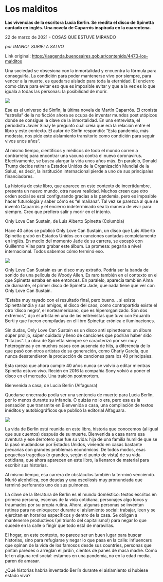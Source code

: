 # Los malditos

**Las vivencias de la escritora Lucia Berlin. Se reedita el disco de Spinetta cantado en inglés. Una novela de Caparrós inspirada en la cuarentena.**

22 de marzo de 2021 - COSAS QUE ESTUVE MIRANDO

_por IMANOL SUBIELA SALVO_

Link original: https://laagenda.buenosaires.gob.ar/contenido/4473-los-malditos



Una sociedad se obsesiona con la inmortalidad y encuentra la fórmula para conseguirla. La condición para poder mantenerse vivo por siempre, para vencer a la muerte, es quedarse aislado para toda la eternidad. El encierro como clave para evitar eso que es imposible evitar y que a la vez es lo que iguala a todas las personas: la posibilidad de morir.




![](https://cdn.flowlikemusic.com/files/images/42492/a0f476f9-7fe8-42df-be2d-1fa649c4af1a.jpeg)




Ese es el universo de Sinfín, la última novela de Martín Caparrós. El cronista “estrella” de la no ficción ahora se ocupa de inventar mundos post utópicos donde se consigue la clave de la inmortalidad. En una entrevista, el periodista Javier Sinay le preguntó cuál creía que era la relación entre el libro y este contexto. El autor de Sinfín respondió: “Esta pandemia, más modesta, nos pide este aislamiento transitorio como condición para seguir vivos unos años”.




Al mismo tiempo, científicos y médicos de todo el mundo corren a contrarreloj para encontrar una vacuna contra el nuevo coronavirus. Efectivamente, se busca alargar la vida unos años más. En paralelo, Donald Trump decide retirar a Estados Unidos de la Organización Mundial de la Salud, es decir, la institución internacional pierde a uno de sus principales financiadores.




La historia de este libro, que aparece en este contexto de incertidumbre, presenta un nuevo mundo, otra nueva realidad. Muchos creen que otro orden social se está configurando gracias a la pandemia, pero es imposible hacer futurología y saber cómo es “el mañana”. Tal vez se parezca al que se inventó Caparrós y el encierro indeterminado sea la manera de vivir para siempre. Creo que prefiero salir y morir en el intento.




Only Love Can Sustain, de Luis Alberto Spinetta (Columbia)




Hace 40 años se publicó Only Love Can Sustain, un disco que Luis Alberto Spinetta grabó en Estados Unidos con canciones cantadas completamente en inglés. En medio del momento Jade de su carrera, se escapó con Guillermo Vilas para grabar este álbum. La promesa: pegarla a nivel internacional. Todos sabemos cómo terminó eso.




![](https://cdn.flowlikemusic.com/files/images/42493/9de15287-2146-4805-8381-c67a7feb1eb6.jpeg)




Only Love Can Sustain es un disco muy extraño. Podría ser la banda de sonido de una película de Woody Allen. Es raro también en el contexto en el que Spinetta estaba en ese entonces. En paralelo, aparecía también Alma de diamante, el primer disco de Spinetta Jade, que nada tiene que ver con Only Love Can Sustain.




“Estaba muy rayado con el resultado final, pero bueno… si existe Spinettalandia y sus amigos, el disco del caos, como contrapartida existe el otro ‘disco negro’, el norteamericano, que es hiperorganizado. Son dos extremos”, dijo el artista en una de las entrevistas que tuvo con Eduardo Berti y que fueron compiladas en el libro Spinetta: crónica e iluminaciones.




Sin dudas, Only Love Can Sustain es un disco anti spinetteano: un álbum súper prolijo, súper cuidado y lleno de canciones que podrían haber sido “hitazos”. La obra de Spinetta siempre se caracterizó por ser muy heterogénea y en muchos casos con ausencia de hits, a diferencia de lo que pasó con otros artistas de su generación, como Charly García, que nunca desatendieron la producción de canciones para los 40 principales.




Esta rareza que ahora cumple 40 años nunca se volvió a editar mientras Spinetta estuvo vivo. Recién en 2016 la compañía Sony volvió a poner el disco en el mercado. Una traición postmortem.




Bienvenida a casa, de Lucia Berlin (Alfaguara)




Quedarse encerrado podía ser una sentencia de muerte para Lucia Berlin, por lo menos durante su infancia. O quizás no lo era, pero esa es la sensación que transmite en Bienvenida a casa, una compilación de textos inéditos y autobiográficos que publicó la editorial Alfaguara.




![](https://cdn.flowlikemusic.com/files/images/42494/0e410014-06fc-4591-a7cb-5a338d6c845c.jpeg)




La vida de Berlin está reunida en este libro, historia que conocemos (al igual que sus cuentos) después de su muerte. Bienvenida a casa narra esa aventura y ese derrotero que fue su vida: hija de una familia humilde que se la pasó mudándose por Estados Unidos, viviendo en casas bastante precarias con grandes problemas económicos. De todos modos, esas pequeñas tragedias (o grandes, según el punto de vista) de su vida cotidiana, que ahora aparecen en este libro, la llenaron de material para escribir sus historias.




Al mismo tiempo, esa carrera de obstáculos también la terminó venciendo. Murió alcohólica, con deudas y una escoliosis muy pronunciada que terminó perforando uno de sus pulmones.




La clave de la literatura de Berlín es el mundo doméstico: textos escritos en primera persona, escenas de la vida cotidiana, personajes algo locos y traumados por su propia rutina. Ahora, algunas personas se inventan rutinas para no enloquecer durante el aislamiento social: trabajar, leen y se ejercitan en horarios específicos y dentro de la casa. Se obligan a mantenerse productivos (¡el triunfo del capitalismo!) para negar lo que sucede en la calle o fingir que todo está de maravillas.




El hogar, en este contexto, no parece ser un buen lugar para buscar historias, sino para refugiarse y negar lo que pasa en la calle: influencers que opinan de la vida de los famosos desde sus countries, personas que pintan paredes o arreglan el jardín, cientos de panes de masa madre. Como leí en alguna red social: estamos en una pandemia, no en la edad media, paren de amasar.




¿Qué historias habría inventado Berlín durante el aislamiento si hubiese estado viva?



